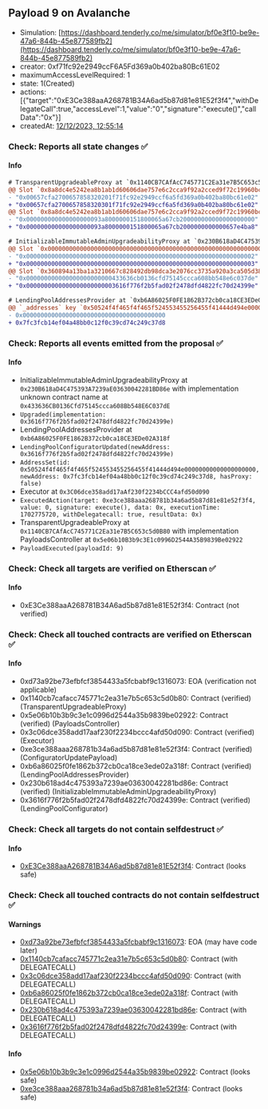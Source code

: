 ## Payload 9 on Avalanche

- Simulation: [https://dashboard.tenderly.co/me/simulator/bf0e3f10-be9e-47a6-844b-45e877589fb2](https://dashboard.tenderly.co/me/simulator/bf0e3f10-be9e-47a6-844b-45e877589fb2)
- creator: 0xf71fc92e2949ccF6A5Fd369a0b402ba80Bc61E02
- maximumAccessLevelRequired: 1
- state: 1(Created)
- actions: [{"target":"0xE3Ce388aaA268781B34A6ad5b87d81e81E52f3f4","withDelegateCall":true,"accessLevel":1,"value":"0","signature":"execute()","callData":"0x"}]
- createdAt: [12/12/2023, 12:55:14](https://snowtrace.io/tx/0x708253a7302dccf458d9e67e23627e9c71be0dd17d12481ed2d6b82ff41ddefa)

### Check: Reports all state changes :white_check_mark:

#### Info


```diff
# TransparentUpgradeableProxy at `0x1140CB7CAfAcC745771C2Ea31e7B5C653c5d0B80` with implementation PayloadsController at `0x5e06b10B3b9c3E1c0996D2544A35B9839Be02922`
@@ Slot `0x8a8dc4e5242ea8b1ab1d60606dae757e6c2cca9f92a2cced9f72c19960bcb458` @@
- "0x00657cfa2700657858320201f71fc92e2949ccf6a5fd369a0b402ba80bc61e02"
+ "0x00657cfa2700657858320301f71fc92e2949ccf6a5fd369a0b402ba80bc61e02"
@@ Slot `0x8a8dc4e5242ea8b1ab1d60606dae757e6c2cca9f92a2cced9f72c19960bcb459` @@
- "0x000000000000000000093a8000000151800065a67cb200000000000000000000"
+ "0x000000000000000000093a8000000151800065a67cb2000000000000657e4ba8"
```

```diff
# InitializableImmutableAdminUpgradeabilityProxy at `0x230B618aD4C475393A7239aE03630042281BD86e` with implementation unknown contract name at `0x433636CB0136Cfd75145ccca608Bb548E6C037dE`
@@ Slot `0x0000000000000000000000000000000000000000000000000000000000000000` @@
- "0x0000000000000000000000000000000000000000000000000000000000000002"
+ "0x0000000000000000000000000000000000000000000000000000000000000003"
@@ Slot `0x360894a13ba1a3210667c828492db98dca3e2076cc3735a920a3ca505d382bbc` @@
- "0x000000000000000000000000433636cb0136cfd75145ccca608bb548e6c037de"
+ "0x0000000000000000000000003616f776f2b5fad02f2478dfd4822fc70d24399e"
```

```diff
# LendingPoolAddressesProvider at `0xb6A86025F0FE1862B372cb0ca18CE3EDe02A318f`
@@ `_addresses` key `0x50524f4f465f4f465f524553455256455f41444d494e00000000000000000000` @@
- 0x0000000000000000000000000000000000000000
+ 0x7fc3fcb14ef04a48bb0c12f0c39cd74c249c37d8

```


### Check: Reports all events emitted from the proposal :white_check_mark:

#### Info

- InitializableImmutableAdminUpgradeabilityProxy at `0x230B618aD4C475393A7239aE03630042281BD86e` with implementation unknown contract name at `0x433636CB0136Cfd75145ccca608Bb548E6C037dE`
- `Upgraded(implementation: 0x3616f776f2b5fad02f2478dfd4822fc70d24399e)`
- LendingPoolAddressesProvider at `0xb6A86025F0FE1862B372cb0ca18CE3EDe02A318f`
- `LendingPoolConfiguratorUpdated(newAddress: 0x3616f776f2b5fad02f2478dfd4822fc70d24399e)`
- `AddressSet(id: 0x50524f4f465f4f465f524553455256455f41444d494e00000000000000000000, newAddress: 0x7fc3fcb14ef04a48bb0c12f0c39cd74c249c37d8, hasProxy: false)`
- Executor at `0x3C06dce358add17aAf230f2234bCCC4afd50d090`
- `ExecutedAction(target: 0xe3ce388aaa268781b34a6ad5b87d81e81e52f3f4, value: 0, signature: execute(), data: 0x, executionTime: 1702775720, withDelegatecall: true, resultData: 0x)`
- TransparentUpgradeableProxy at `0x1140CB7CAfAcC745771C2Ea31e7B5C653c5d0B80` with implementation PayloadsController at `0x5e06b10B3b9c3E1c0996D2544A35B9839Be02922`
- `PayloadExecuted(payloadId: 9)`

### Check: Check all targets are verified on Etherscan :white_check_mark:

#### Info

- 0xE3Ce388aaA268781B34A6ad5b87d81e81E52f3f4: Contract (not verified)

### Check: Check all touched contracts are verified on Etherscan :white_check_mark:

#### Info

- 0xd73a92be73efbfcf3854433a5fcbabf9c1316073: EOA (verification not applicable)
- 0x1140cb7cafacc745771c2ea31e7b5c653c5d0b80: Contract (verified) (TransparentUpgradeableProxy)
- 0x5e06b10b3b9c3e1c0996d2544a35b9839be02922: Contract (verified) (PayloadsController)
- 0x3c06dce358add17aaf230f2234bccc4afd50d090: Contract (verified) (Executor)
- 0xe3ce388aaa268781b34a6ad5b87d81e81e52f3f4: Contract (verified) (ConfiguratorUpdatePayload)
- 0xb6a86025f0fe1862b372cb0ca18ce3ede02a318f: Contract (verified) (LendingPoolAddressesProvider)
- 0x230b618ad4c475393a7239ae03630042281bd86e: Contract (verified) (InitializableImmutableAdminUpgradeabilityProxy)
- 0x3616f776f2b5fad02f2478dfd4822fc70d24399e: Contract (verified) (LendingPoolConfigurator)

### Check: Check all targets do not contain selfdestruct :white_check_mark:

#### Info

- [0xE3Ce388aaA268781B34A6ad5b87d81e81E52f3f4](https://snowtrace.io/address/0xE3Ce388aaA268781B34A6ad5b87d81e81E52f3f4): Contract (looks safe)

### Check: Check all touched contracts do not contain selfdestruct :white_check_mark:

#### Warnings

- [0xd73a92be73efbfcf3854433a5fcbabf9c1316073](https://snowtrace.io/address/0xd73a92be73efbfcf3854433a5fcbabf9c1316073): EOA (may have code later)
- [0x1140cb7cafacc745771c2ea31e7b5c653c5d0b80](https://snowtrace.io/address/0x1140cb7cafacc745771c2ea31e7b5c653c5d0b80): Contract (with DELEGATECALL)
- [0x3c06dce358add17aaf230f2234bccc4afd50d090](https://snowtrace.io/address/0x3c06dce358add17aaf230f2234bccc4afd50d090): Contract (with DELEGATECALL)
- [0xb6a86025f0fe1862b372cb0ca18ce3ede02a318f](https://snowtrace.io/address/0xb6a86025f0fe1862b372cb0ca18ce3ede02a318f): Contract (with DELEGATECALL)
- [0x230b618ad4c475393a7239ae03630042281bd86e](https://snowtrace.io/address/0x230b618ad4c475393a7239ae03630042281bd86e): Contract (with DELEGATECALL)
- [0x3616f776f2b5fad02f2478dfd4822fc70d24399e](https://snowtrace.io/address/0x3616f776f2b5fad02f2478dfd4822fc70d24399e): Contract (with DELEGATECALL)

#### Info

- [0x5e06b10b3b9c3e1c0996d2544a35b9839be02922](https://snowtrace.io/address/0x5e06b10b3b9c3e1c0996d2544a35b9839be02922): Contract (looks safe)
- [0xe3ce388aaa268781b34a6ad5b87d81e81e52f3f4](https://snowtrace.io/address/0xe3ce388aaa268781b34a6ad5b87d81e81e52f3f4): Contract (looks safe)

